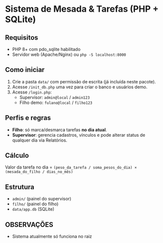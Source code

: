 # Sistema de Mesada & Tarefas (PHP + SQLite)

## Requisitos
- PHP 8+ com pdo_sqlite habilitado
- Servidor web (Apache/Nginx) ou `php -S localhost:8000`

## Como iniciar
1. Crie a pasta `data/` com permissão de escrita (já incluída neste pacote).
2. Acesse `/init_db.php` uma vez para criar o banco e usuários demo.
3. Acesse `/login.php`:
   - Supervisor: `admin@local` / `admin123`
   - Filho demo: `fulano@local` / `filho123`

## Perfis e regras
- **Filho**: só marca/desmarca tarefas **no dia atual**.
- **Supervisor**: gerencia cadastros, vínculos e pode alterar status de qualquer dia via Relatórios.

## Cálculo
Valor da tarefa no dia = `(peso_da_tarefa / soma_pesos_do_dia) × (mesada_do_filho / dias_no_mês)`

## Estrutura
- `admin/` (painel do supervisor)
- `filho/` (painel do filho)
- `data/app.db` (SQLite)

## OBSERVAÇÕES
- Sistema atualmente só funciona no raiz
